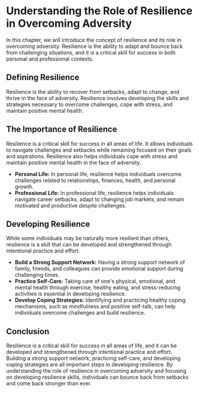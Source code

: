 Understanding the Role of Resilience in Overcoming Adversity
=====================================================================================

In this chapter, we will introduce the concept of resilience and its role in overcoming adversity. Resilience is the ability to adapt and bounce back from challenging situations, and it is a critical skill for success in both personal and professional contexts.

Defining Resilience
-------------------

Resilience is the ability to recover from setbacks, adapt to change, and thrive in the face of adversity. Resilience involves developing the skills and strategies necessary to overcome challenges, cope with stress, and maintain positive mental health.

The Importance of Resilience
----------------------------

Resilience is a critical skill for success in all areas of life. It allows individuals to navigate challenges and setbacks while remaining focused on their goals and aspirations. Resilience also helps individuals cope with stress and maintain positive mental health in the face of adversity.

* **Personal Life:** In personal life, resilience helps individuals overcome challenges related to relationships, finances, health, and personal growth.
* **Professional Life:** In professional life, resilience helps individuals navigate career setbacks, adapt to changing job markets, and remain motivated and productive despite challenges.

Developing Resilience
---------------------

While some individuals may be naturally more resilient than others, resilience is a skill that can be developed and strengthened through intentional practice and effort.

* **Build a Strong Support Network:** Having a strong support network of family, friends, and colleagues can provide emotional support during challenging times.
* **Practice Self-Care:** Taking care of one's physical, emotional, and mental health through exercise, healthy eating, and stress-reducing activities is essential in developing resilience.
* **Develop Coping Strategies:** Identifying and practicing healthy coping mechanisms, such as mindfulness and positive self-talk, can help individuals overcome challenges and build resilience.

Conclusion
----------

Resilience is a critical skill for success in all areas of life, and it can be developed and strengthened through intentional practice and effort. Building a strong support network, practicing self-care, and developing coping strategies are all important steps in developing resilience. By understanding the role of resilience in overcoming adversity and focusing on developing resilience skills, individuals can bounce back from setbacks and come back stronger than ever.

